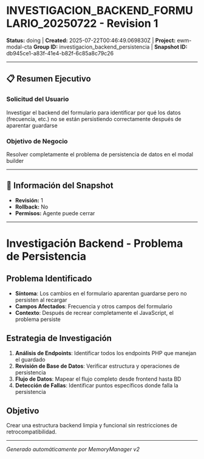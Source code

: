 # INVESTIGACION_BACKEND_FORMULARIO_20250722 - Revision 1

**Status:** doing | **Created:** 2025-07-22T00:46:49.069830Z | **Project:** ewm-modal-cta
**Group ID:** investigacion_backend_persistencia | **Snapshot ID:** db945ce1-a83f-41e4-b82f-6c85a8c79c26

---

## 📋 Resumen Ejecutivo
### Solicitud del Usuario
Investigar el backend del formulario para identificar por qué los datos (frecuencia, etc.) no se están persistiendo correctamente después de aparentar guardarse

### Objetivo de Negocio
Resolver completamente el problema de persistencia de datos en el modal builder

---

## 🔧 Información del Snapshot
- **Revisión:** 1
- **Rollback:** No
- **Permisos:** Agente puede cerrar

---

# Investigación Backend - Problema de Persistencia

## Problema Identificado
- **Síntoma**: Los cambios en el formulario aparentan guardarse pero no persisten al recargar
- **Campos Afectados**: Frecuencia y otros campos del formulario
- **Contexto**: Después de recrear completamente el JavaScript, el problema persiste

## Estrategia de Investigación
1. **Análisis de Endpoints**: Identificar todos los endpoints PHP que manejan el guardado
2. **Revisión de Base de Datos**: Verificar estructura y operaciones de persistencia
3. **Flujo de Datos**: Mapear el flujo completo desde frontend hasta BD
4. **Detección de Fallas**: Identificar puntos específicos donde falla la persistencia

## Objetivo
Crear una estructura backend limpia y funcional sin restricciones de retrocompatibilidad.

---

*Generado automáticamente por MemoryManager v2*
